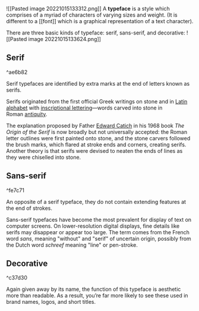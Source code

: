 ![[Pasted image 20221015133312.png]]
A **typeface** is a style which comprises of a myriad of characters of varying sizes and weight. (It is different to a [[font]] which is a graphical representation of a text character).

There are three basic kinds of typeface: serif, sans-serif, and decorative:
![[Pasted image 20221015133624.png]]

## Serif

^ae6b82

Serif typefaces are identified by extra marks at the end of letters known as serifs.

Serifs originated from the first official Greek writings on stone and in [Latin alphabet](https://en.wikipedia.org/wiki/Latin_alphabet "Latin alphabet") with [inscriptional lettering](https://en.wikipedia.org/wiki/Roman_square_capitals "Roman square capitals")—words carved into stone in Roman [antiquity](https://en.wikipedia.org/wiki/Classical_antiquity "Classical antiquity").

The explanation proposed by Father [Edward Catich](https://en.wikipedia.org/wiki/Edward_Catich "Edward Catich") in his 1968 book *The Origin of the Serif* is now broadly but not universally accepted: the Roman letter outlines were first painted onto stone, and the stone carvers followed the brush marks, which flared at stroke ends and corners, creating serifs. Another theory is that serifs were devised to neaten the ends of lines as they were chiselled into stone.

## Sans-serif

^fe7c71

An opposite of a serif typeface, they do not contain extending features at the end of strokes.

Sans-serif typefaces have become the most prevalent for display of text on computer screens. On lower-resolution digital displays, fine details like serifs may disappear or appear too large. The term comes from the French word *sans*, meaning "without" and "serif" of uncertain origin, possibly from the Dutch word *schreef* meaning "line" or pen-stroke.

## Decorative

^c37d30

Again given away by its name, the function of this typeface is aesthetic more than readable. As a result, you’re far more likely to see these used in brand names, logos, and short titles.
